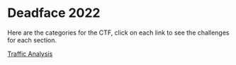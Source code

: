 # Deadface 2022

Here are the categories for the CTF, click on each link to see the challenges for each section.

[Traffic Analysis](Traffic%20Analysis)
